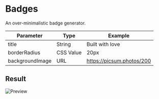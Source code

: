# Badges
An over-minimalistic badge generator.

| Parameter       	| Type      	| Example                   	|
|-----------------	|-----------	|---------------------------	|
| title           	| String    	| Built with love           	|
| borderRadius    	| CSS Value 	| 20px                      	|
| backgroundImage 	| URL       	| https://picsum.photos/200 	|


## Result
![Preview](https://minimal-badges.herokuapp.com/?title=Built%20With%20Love&borderRadius=15px&backgroundImage=https://peakvisor.com/img/news/french-mountains.jpg)
